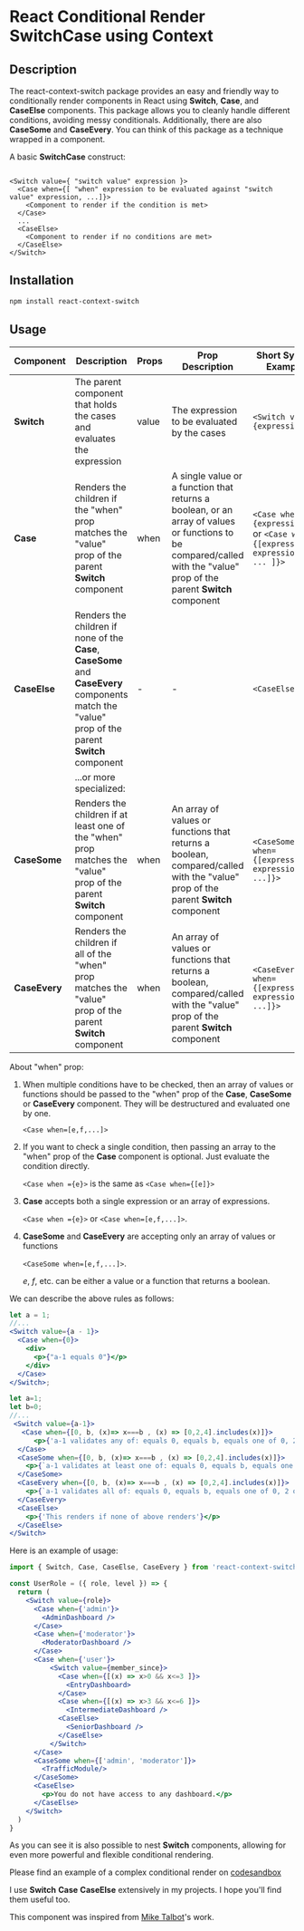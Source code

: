 # React Conditional Render SwitchCase using Context

## Description

The react-context-switch package provides an easy and friendly way to conditionally render components in React using **Switch**, **Case**, and **CaseElse** components.
This package allows you to cleanly handle different conditions, avoiding messy conditionals.
Additionally, there are also **CaseSome** and **CaseEvery**.
You can think of this package as a technique wrapped in a component.

A basic **SwitchCase** construct:

```code

<Switch value={ "switch value" expression }>
  <Case when={[ "when" expression to be evaluated against "switch value" expression, ...]}>
    <Component to render if the condition is met>
  </Case>
  ...
  <CaseElse>
    <Component to render if no conditions are met>
  </CaseElse>
</Switch>

```

## Installation

```bash
npm install react-context-switch
```

## Usage

| Component | Description | Props | Prop Description | Short Syntax Example |
| --- | --- | --- | --- | --- |
| **Switch** | The parent component that holds the cases and evaluates the expression | value | The expression to be evaluated by the cases | `<Switch value={expression}>` |
| **Case** | Renders the children if the "when" prop matches the "value" prop of the parent **Switch** component | when | A single value or a function that returns a boolean, or an array of values or functions to be compared/called with the "value" prop of the parent **Switch** component | `<Case when={expression}>` or `<Case when={[expression1, expression2, ... ]}>`  |
| **CaseElse** | Renders the children if none of the **Case**, **CaseSome** and **CaseEvery** components match the "value" prop of the parent **Switch** component | - | - | `<CaseElse>` |
|| ...or more specialized:   |  |  |  |
| **CaseSome** | Renders the children if at least one of the "when" prop matches the "value" prop of the parent **Switch** component | when | An array of values or functions that returns a boolean, compared/called with the "value" prop of the parent **Switch** component | `<CaseSome when={[expression1, expression2, ...]}>` |
| **CaseEvery** | Renders the children if all of the "when" prop matches the "value" prop of the parent **Switch** component | when | An array of values or functions that returns a boolean, compared/called with the "value" prop of the parent **Switch** component | `<CaseEvery when={[expression1, expression2, ...]}>` |

About "when" prop:

1. When multiple conditions have to be checked, then an array of values or functions should be passed to the "when" prop of the **Case**, **CaseSome** or **CaseEvery** component. They will be destructured and evaluated one by one.

   ```<Case when=[e,f,...]>```

2. If you want to check a single condition, then passing an array to the "when" prop of the **Case** component is optional. Just evaluate the condition directly.

    ```<Case when ={e}>``` is the same as ```<Case when={[e]}>```

3. **Case** accepts both a single expression or an array of expressions.

    ```<Case when ={e}>``` or ```<Case when=[e,f,...]>```.

4. **CaseSome** and **CaseEvery** are accepting only an array of values or functions

    ```<CaseSome when=[e,f,...]>```.

    *e*, *f*, etc. can be either a value or a function that returns a boolean.

We can describe the above rules as follows:

```jsx
let a = 1;
//...
<Switch value={a - 1}>
  <Case when={0}>
    <div>
      <p>{"a-1 equals 0"}</p>
    </div>
  </Case>
</Switch>;
```

```jsx
let a=1;
let b=0;
//...
 <Switch value={a-1}>
   <Case when={[0, b, (x)=> x===b , (x) => [0,2,4].includes(x)]}>
	  <p>{'a-1 validates any of: equals 0, equals b, equals one of 0, 2 or 4'}</p>
  </Case>
  <CaseSome when={[0, b, (x)=> x===b , (x) => [0,2,4].includes(x)]}>
    <p>{`a-1 validates at least one of: equals 0, equals b, equals one of 0, 2 or 4. Same as Case`}</p>
  </CaseSome>
  <CaseEvery when={[0, b, (x)=> x===b , (x) => [0,2,4].includes(x)]}>
    <p>{`a-1 validates all of: equals 0, equals b, equals one of 0, 2 or 4.`}</p>
  </CaseEvery>
  <CaseElse>
    <p>{'This renders if none of above renders'}</p>
  </CaseElse>
</Switch>
```

Here is an example of usage:

```jsx
import { Switch, Case, CaseElse, CaseEvery } from 'react-context-switch';

const UserRole = ({ role, level }) => {
  return (
    <Switch value={role}>
      <Case when={'admin'}>
        <AdminDashboard />
      </Case>
      <Case when={'moderator'}>
        <ModeratorDashboard />
      </Case>
      <Case when={'user'}>
          <Switch value={member_since}>
            <Case when={[(x) => x>0 && x<=3 ]}>
              <EntryDashboard>
            </Case>
            <Case when={[(x) => x>3 && x<=6 ]}>
              <IntermediateDashboard />
            <CaseElse>
              <SeniorDashboard />
            </CaseElse>
          </Switch>
      </Case>
      <CaseSome when={['admin', 'moderator']}>
        <TrafficModule/>
      </CaseSome>
      <CaseElse>
        <p>You do not have access to any dashboard.</p>
      </CaseElse>
    </Switch>
  )
}

```

As you can see it is also possible to nest **Switch** components, allowing for even more powerful and flexible conditional rendering.

Please find an example of a complex conditional render on [codesandbox](https://codesandbox.io/s/react-context-switch-an-example-290kxu)

I use **Switch** **Case** **CaseElse** extensively in my projects. I hope you'll find them useful too.

This component was inspired from [Mike Talbot](https://github.com/miketalbot)'s work.
